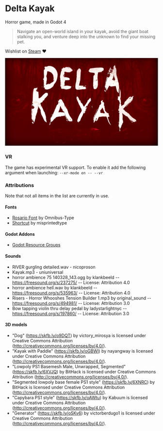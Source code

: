 # Delta Kayak
Horror game, made in Godot 4

> Navigate an open-world island in your kayak, avoid the giant boat stalking you, and venture deep into the unknown to find your missing pet.

Wishlist on [Steam](https://store.steampowered.com/app/2632680/Delta_Kayak/) ❤️

![Delta Kayak Logo](textures/menu_background.jpg)

### VR
The game has experimental VR support.
To enable it add the following argument when launching: `--xr-mode on -- --vr`

### Attributions
Note that not all items in the list are currently in use.

#### Fonts

- [Rosario Font](https://github.com/Omnibus-Type/Rosario) by Omnibus-Type
- [Shortcut](http://www.misprintedtype.com/) by misprintedtype

#### Godot Addons

 - [Godot Resource Groups](https://github.com/derkork/godot-resource-groups)

#### Sounds

- RIVER gurgling detailed.wav - nicoproson
- Kayak.mp3 - uniuniversal
- horror ambience 75 140328_143.ogg by klankbeeld -- https://freesound.org/s/237275/ -- License: Attribution 4.0
- horror ambience hell.wav by klankbeeld -- https://freesound.org/s/535963/ -- License: Attribution 4.0
- Risers - Horror Whooshes Tension Builder 1.mp3 by original_sound -- https://freesound.org/s/494981/ -- License: Attribution 3.0
- Bow tapping violin thru delay pedal  by ladystarlightnyc -- https://freesound.org/s/197860/ -- License: Attribution 3.0

#### 3D models

- "Dog" (https://skfb.ly/o9DQT) by victory_mirosya is licensed under Creative Commons Attribution (http://creativecommons.org/licenses/by/4.0/).
- "Kayak with Paddle" (https://skfb.ly/oGBWI) by nayangway is licensed under Creative Commons Attribution (http://creativecommons.org/licenses/by/4.0/).
- "Lowpoly PS1 Basemesh Male, Unwrapped, Segmented" (https://skfb.ly/6XVJQ) by BitHack is licensed under Creative Commons Attribution (http://creativecommons.org/licenses/by/4.0/).
- "Segmented lowpoly base female PS1 style" (https://skfb.ly/6XNRC) by BitHack is licensed under Creative Commons Attribution (http://creativecommons.org/licenses/by/4.0/).
- "Capybara PS1 style" (https://skfb.ly/oAWtu) by Kabuum is licensed under Creative Commons Attribution (http://creativecommons.org/licenses/by/4.0/).
- "Generator" (https://skfb.ly/oSKv6) by victorberdugo1 is licensed under Creative Commons Attribution (http://creativecommons.org/licenses/by/4.0/).